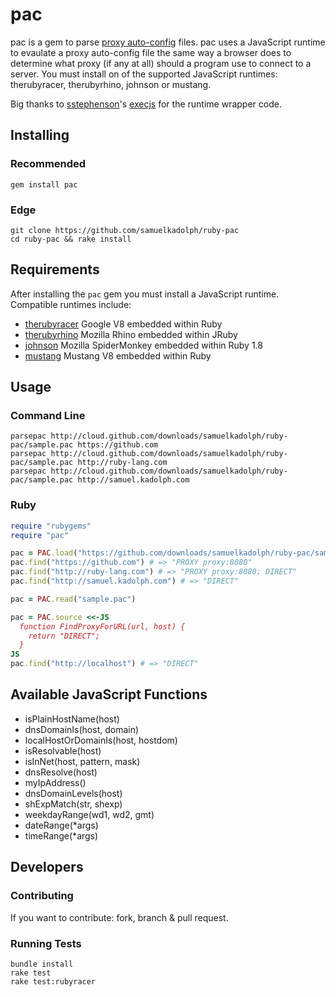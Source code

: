 # pac

pac is a gem to parse [proxy auto-config](http://en.wikipedia.org/wiki/Proxy_auto-config) files.
pac uses a JavaScript runtime to evaulate a proxy auto-config file the same way a browser does to determine what proxy (if
any at all) should a program use to connect to a server. You must install on of the supported JavaScript runtimes:
therubyracer, therubyrhino, johnson or mustang.

Big thanks to [sstephenson](https://github.com/sstephenson)'s [execjs](https://github.com/sstephenson/execjs) for the
runtime wrapper code.

## Installing

### Recommended

```
gem install pac
```

### Edge

```
git clone https://github.com/samuelkadolph/ruby-pac
cd ruby-pac && rake install
```

## Requirements

After installing the `pac` gem you must install a JavaScript runtime. Compatible runtimes include:

* [therubyracer](https://rubygems.org/gems/therubyracer) Google V8 embedded within Ruby
* [therubyrhino](https://rubygems.org/gems/therubyrhino/) Mozilla Rhino embedded within JRuby
* [johnson](https://rubygems.org/gems/johnson/) Mozilla SpiderMonkey embedded within Ruby 1.8
* [mustang](https://rubygems.org/gems/mustang/) Mustang V8 embedded within Ruby

## Usage

### Command Line

```
parsepac http://cloud.github.com/downloads/samuelkadolph/ruby-pac/sample.pac https://github.com
parsepac http://cloud.github.com/downloads/samuelkadolph/ruby-pac/sample.pac http://ruby-lang.com
parsepac http://cloud.github.com/downloads/samuelkadolph/ruby-pac/sample.pac http://samuel.kadolph.com
```

### Ruby

```ruby
require "rubygems"
require "pac"

pac = PAC.load("https://github.com/downloads/samuelkadolph/ruby-pac/sample.pac")
pac.find("https://github.com") # => "PROXY proxy:8080"
pac.find("http://ruby-lang.com") # => "PROXY proxy:8080; DIRECT"
pac.find("http://samuel.kadolph.com") # => "DIRECT"

pac = PAC.read("sample.pac")

pac = PAC.source <<-JS
  function FindProxyForURL(url, host) {
    return "DIRECT";
  }
JS
pac.find("http://localhost") # => "DIRECT"
```

## Available JavaScript Functions

* isPlainHostName(host)
* dnsDomainIs(host, domain)
* localHostOrDomainIs(host, hostdom)
* isResolvable(host)
* isInNet(host, pattern, mask)
* dnsResolve(host)
* myIpAddress()
* dnsDomainLevels(host)
* shExpMatch(str, shexp)
* weekdayRange(wd1, wd2, gmt)
* dateRange(*args)
* timeRange(*args)

## Developers

### Contributing

If you want to contribute: fork, branch & pull request.

### Running Tests

```
bundle install
rake test
rake test:rubyracer
```
